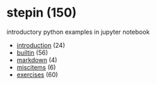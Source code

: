 # stepin (150)
introductory python examples in jupyter notebook

+ [introduction](introduction/README.md) (24)
+ [builtin](builtin/README.md) (56)
+ [markdown](markdown/README.md) (4)
+ [miscitems](miscitems/README.md) (6)
+ [exercises](exercises/README.md) (60)
